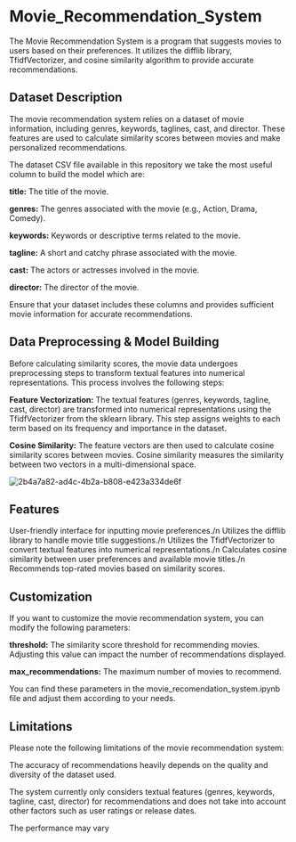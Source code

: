 # Movie_Recommendation_System
The Movie Recommendation System is a program that suggests movies to users based on their preferences. It utilizes the difflib library, TfidfVectorizer, and cosine similarity algorithm to provide accurate recommendations.

## Dataset Description
The movie recommendation system relies on a dataset of movie information, including genres, keywords, taglines, cast, and director. These features are used to calculate similarity scores between movies and make personalized recommendations.

The dataset CSV file available in this repository we take the most useful column to build the model which are:

**title:** The title of the movie.

**genres:** The genres associated with the movie (e.g., Action, Drama, Comedy).

**keywords:** Keywords or descriptive terms related to the movie.

**tagline:** A short and catchy phrase associated with the movie.

**cast:** The actors or actresses involved in the movie.

**director:** The director of the movie.

Ensure that your dataset includes these columns and provides sufficient movie information for accurate recommendations.

## Data Preprocessing & Model Building

Before calculating similarity scores, the movie data undergoes preprocessing steps to transform textual features into numerical representations. This process involves the following steps:

**Feature Vectorization:** The textual features (genres, keywords, tagline, cast, director) are transformed into numerical representations using the TfidfVectorizer from the sklearn library. This step assigns weights to each term based on its frequency and importance in the dataset.

**Cosine Similarity:** The feature vectors are then used to calculate cosine similarity scores between movies. Cosine similarity measures the similarity between two vectors in a multi-dimensional space.

![2b4a7a82-ad4c-4b2a-b808-e423a334de6f](https://github.com/Paragg99/Movie_Recomendation_System/assets/91948118/4e568e94-704e-4c65-8d73-079c62bb3b47)


## Features

User-friendly interface for inputting movie preferences./n
Utilizes the difflib library to handle movie title suggestions./n
Utilizes the TfidfVectorizer to convert textual features into numerical representations./n
Calculates cosine similarity between user preferences and available movie titles./n
Recommends top-rated movies based on similarity scores.

## Customization

If you want to customize the movie recommendation system, you can modify the following parameters:

**threshold:** The similarity score threshold for recommending movies. Adjusting this value can impact the number of recommendations displayed.

**max_recommendations:** The maximum number of movies to recommend.

You can find these parameters in the movie_recomendation_system.ipynb file and adjust them according to your needs.

## Limitations

Please note the following limitations of the movie recommendation system:

The accuracy of recommendations heavily depends on the quality and diversity of the dataset used.

The system currently only considers textual features (genres, keywords, tagline, cast, director) for recommendations and does not take into account other factors such as user ratings or release dates.

The performance may vary
